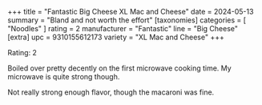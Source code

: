 +++
title = "Fantastic Big Cheese XL Mac and Cheese"
date = 2024-05-13
summary = "Bland and not worth the effort"
[taxonomies]
categories = [ "Noodles" ]
rating = 2
manufacturer = "Fantastic"
line = "Big Cheese"
[extra]
upc = 9310155612173
variety = "XL Mac and Cheese"
+++

Rating: 2

Boiled over pretty decently on the first microwave cooking time.
My microwave is quite strong though.

Not really strong enough flavor, though the macaroni was fine.

